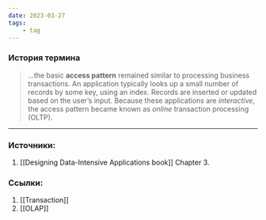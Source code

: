 ```yaml
---
date: 2023-03-27
tags:
    - tag
---
```


### История термина

> ...the basic **access pattern** remained similar to processing business transactions. An application typically looks up a small number of records by some key, using an index. Records are inserted or updated based on the user’s input. Because these applications are *interactive*, the access pattern became known as *online* transaction processing (OLTP).

---

### Источники:
1. [[Designing Data-Intensive Applications book]] Chapter 3.

### Ссылки:
1. [[Transaction]]
1. [[OLAP]]